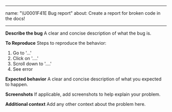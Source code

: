 <!--
 * @Author: BDFD
 * @Date: 2022-02-23 11:56:25
 * @LastEditTime: 2022-02-23 11:58:06
 * @LastEditors: BDFD
 * @Description:
 * @FilePath: \3.3-DS_Project_Template\.github\ISSUE_TEMPLATE\---bug-report.md
-->

---

name: "\U0001F41E Bug report"
about: Create a report for broken code in the docs!

---

**Describe the bug**
A clear and concise description of what the bug is.

**To Reproduce**
Steps to reproduce the behavior:

1. Go to '...'
2. Click on '....'
3. Scroll down to '....'
4. See error

**Expected behavior**
A clear and concise description of what you expected to happen.

**Screenshots**
If applicable, add screenshots to help explain your problem.

**Additional context**
Add any other context about the problem here.
